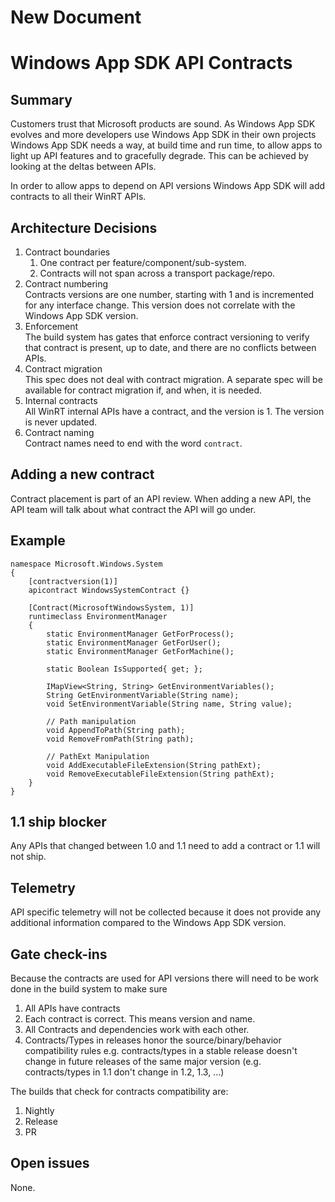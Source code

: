 # New Document
# Windows App SDK API Contracts

## Summary
Customers trust that Microsoft products are sound. As Windows App SDK evolves and more developers
use Windows App SDK in their own projects Windows App SDK needs a way, at build time and run time,
to allow apps to light up API features and to gracefully degrade. This can be achieved by looking
at the deltas between APIs.

In order to allow apps to depend on API versions Windows App SDK will add contracts to all their
WinRT APIs.

## Architecture Decisions
1. Contract boundaries
   1. One contract per feature/component/sub-system.
   2. Contracts will not span across a transport package/repo.
2. Contract numbering  
Contracts versions are one number, starting with 1 and is incremented for any interface
change. This version does not correlate with the Windows App SDK version.
3. Enforcement  
The build system has gates that enforce contract versioning to verify that contract is present,
 up to date, and there are no conflicts between APIs.
4. Contract migration  
This spec does not deal with contract migration. A separate spec will be available for contract
migration if, and when, it is needed.
5. Internal contracts  
All WinRT internal APIs have a contract, and the version is 1. The version is never updated.
6. Contract naming  
Contract names need to end with the word `contract`.

## Adding a new contract
Contract placement is part of an API review. When adding a new API, the API team will
talk about what contract the API will go under.

## Example
```
namespace Microsoft.Windows.System
{
    [contractversion(1)]
    apicontract WindowsSystemContract {}
    
    [Contract(MicrosoftWindowsSystem, 1)]
    runtimeclass EnvironmentManager
    {
        static EnvironmentManager GetForProcess();
        static EnvironmentManager GetForUser();
        static EnvironmentManager GetForMachine();

        static Boolean IsSupported{ get; };

        IMapView<String, String> GetEnvironmentVariables();
        String GetEnvironmentVariable(String name);
        void SetEnvironmentVariable(String name, String value);

        // Path manipulation
        void AppendToPath(String path);
        void RemoveFromPath(String path);

        // PathExt Manipulation
        void AddExecutableFileExtension(String pathExt);
        void RemoveExecutableFileExtension(String pathExt);
    }
}
```
## 1.1 ship blocker
Any APIs that changed between 1.0 and 1.1 need to add a contract or 1.1 will not ship.

## Telemetry
API specific telemetry will not be collected because it does not provide any additional information
compared to the Windows App SDK version.

## Gate check-ins
Because the contracts are used for API versions there will need to be work done in the build system
to make sure
1. All APIs have contracts
2. Each contract is correct. This means version and name.
3. All Contracts and dependencies work with each other.
4. Contracts/Types in releases honor the source/binary/behavior compatibility rules e.g. 
contracts/types in a stable release doesn't change in future releases of the same major version
(e.g. contracts/types in 1.1 don't change in 1.2, 1.3, ...)

The builds that check for contracts compatibility are:
1. Nightly
2. Release 
3. PR

## Open issues
None.
